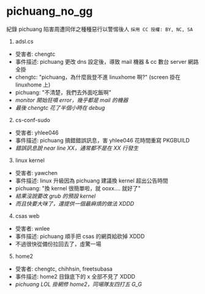 # pichuang_no_gg
紀錄 pichuang 陷害周遭同伴之種種惡行以警惕後人
`採用 CC 授權: BY, NC, SA`

1. adsl.cs
  - 受害者: chengtc
  - 事件描述: pichuang 更改 dns 設定後，導致 mail 機器 & cc 數台 server 網路全掛
  - chengtc: "pichuang，為什麼我登不進 linuxhome 啊?" (screen 掛在 linuxhome 上)
  - pichuang: "不清楚，我們去外面吃飯啊"
  - *monitor 開始狂噴 error，幾乎都是 mail 的機器*
  - *最後 chengtc 花了半個小時在 debug*

2. cs-conf-sudo
  - 受害者: yhlee046
  - 事件描述: pichuang 搞錯錯誤訊息，害 yhlee046 花時間重寫 PKGBUILD
  - *錯誤訊息說 near line XX，通常都不是在 XX 行發生*

3. linux kernel
  - 受害者: yawchen
  - 事件描述: linux 升級因為 pichuang 建議換 kernel 超出公告時間
  - pichuang: "換 kernel 很簡單啦，就 ooxx.... 就好了"
  - *結果沒說要改 grub 的預設 kernel*
  - *而且快要大咪了，還提供一個最麻煩的做法 XDDD*

4. csas web
  - 受害者: wnlee
  - 事件描述: pichuang 順手把 csas 的網頁給砍掉 XDDD
  - 不過很快從備份拉回去了，虛驚一場

5. home2
  - 受害者: chengtc, chihhsin, freetsubasa
  - 事件描述: home2 目錄底下的 x 全部不見了 XDDD
  - *pichuang LOL 掛網修 home2，同場隊友四打五 G_G*
